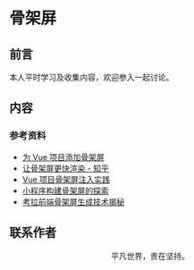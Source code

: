# 骨架屏

## 前言

本人平时学习及收集内容，欢迎参入一起讨论。

## 内容

### 参考资料

- [为 Vue 项目添加骨架屏](https://zhuanlan.zhihu.com/p/28465598)
- [让骨架屏更快渲染 - 知乎](https://zhuanlan.zhihu.com/p/34550387)
- [Vue 项目骨架屏注入实践](https://segmentfault.com/a/1190000016068682)
- [小程序构建骨架屏的探索](https://mp.weixin.qq.com/s/5jUo2e4mtAghLx7iaM6l8g)
- [考拉前端骨架屏生成技术揭秘](https://mp.weixin.qq.com/s/nFVtmSc5_rWbxdJNq_Kuag)

## 联系作者

<div align="center">
    <p>
        平凡世界，贵在坚持。
    </p>
    <img :src="$withBase('/about/contact.png')" />
</div>
